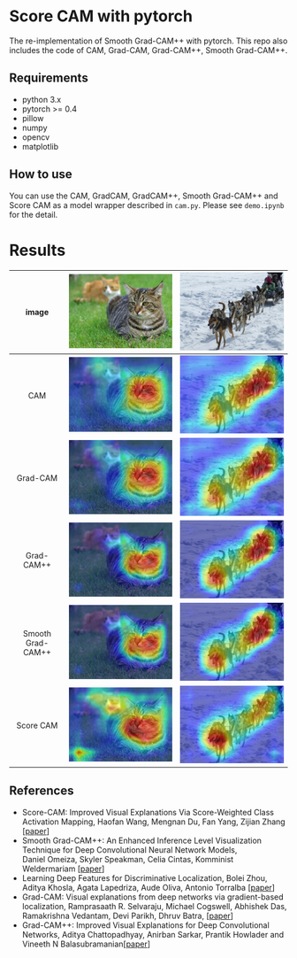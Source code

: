# Score CAM with pytorch
The re-implementation of Smooth Grad-CAM++ with pytorch.
This repo also includes the code of CAM, Grad-CAM, Grad-CAM++, Smooth Grad-CAM++.

## Requirements
* python 3.x
* pytorch >= 0.4
* pillow
* numpy
* opencv
* matplotlib

## How to use
You can use the CAM, GradCAM, GradCAM++, Smooth Grad-CAM++ and Score CAM as a model wrapper described in `cam.py`.
Please see `demo.ipynb` for the detail.

# Results
|image|![](sample/tigercat.jpg)|![](sample/dogsled.jpg)|
|:-:|:-:|:-:|
|CAM|![](sample/tiger_cat_cam.png)|![](sample/dogsled_dog_sled_dog_sleigh_cam.png)|
|Grad-CAM|![](sample/tiger_cat_gradcam.png)|![](sample/dogsled_dog_sled_dog_sleigh_gradcam.png)|
|Grad-CAM++|![](sample/tiger_cat_gradcampp.png)|![](sample/dogsled_dog_sled_dog_sleigh_gradcampp.png)|
|Smooth Grad-CAM++|![](sample/tiger_cat_smoothgradcampp.png)|![](sample/dogsled_dog_sled_dog_sleigh_smoothgradcampp.png)|
|Score CAM|![](sample/tiger_cat_scorecam.png)|![](sample/dogsled_dog_sled_dog_sleigh_scorecam.png)|

## References
* Score-CAM: Improved Visual Explanations Via Score-Weighted Class Activation Mapping,
  Haofan Wang, Mengnan Du, Fan Yang, Zijian Zhang [[paper](https://arxiv.org/abs/1910.01279)]
* Smooth Grad-CAM++: An Enhanced Inference Level Visualization Technique for Deep Convolutional Neural Network Models,  
  Daniel Omeiza, Skyler Speakman, Celia Cintas, Komminist Weldermariam [[paper](https://arxiv.org/abs/1908.01224)]
* Learning Deep Features for Discriminative Localization, 
  Bolei Zhou, Aditya Khosla, Agata Lapedriza, Aude Oliva, Antonio Torralba [[paper](http://cnnlocalization.csail.mit.edu/Zhou_Learning_Deep_Features_CVPR_2016_paper.pdf)]
* Grad-CAM: Visual explanations from deep networks via gradient-based localization,
  Ramprasaath R. Selvaraju, Michael Cogswell, Abhishek Das, Ramakrishna Vedantam, Devi Parikh, Dhruv Batra, [[paper](https://arxiv.org/abs/1610.02391)]
* Grad-CAM++: Improved Visual Explanations for Deep Convolutional Networks,
  Aditya Chattopadhyay, Anirban Sarkar, Prantik Howlader and Vineeth N Balasubramanian[[paper](https://arxiv.org/pdf/1710.11063.pdf)]
